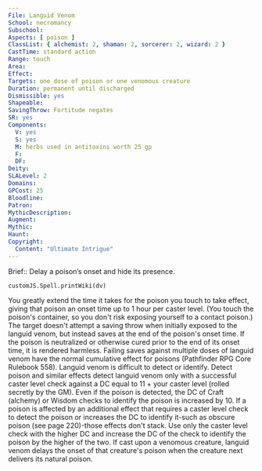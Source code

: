 ```yaml
---
File: Languid Venom
School: necromancy
Subschool: 
Aspects: [ poison ]
ClassList: { alchemist: 2, shaman: 2, sorcerer: 2, wizard: 2 }
CastTime: standard action
Range: touch
Area: 
Effect: 
Targets: one dose of poison or one venomous creature
Duration: permanent until discharged
Dismissible: yes
Shapeable: 
SavingThrow: Fortitude negates
SR: yes
Components:
  V: yes
  S: yes
  M: herbs used in antitoxins worth 25 gp
  F: 
  DF: 
Deity: 
SLALevel: 2
Domains: 
GPCost: 25
Bloodline: 
Patron: 
MythicDescription: 
Augment: 
Mythic: 
Haunt: 
Copyright:
  Content: "Ultimate Intrigue"
---
```

Brief:: Delay a poison’s onset and hide its presence.

```dataviewjs
customJS.Spell.printWiki(dv)
```

You greatly extend the time it takes for the poison you touch to take effect, giving that poison an onset time up to 1 hour per caster level. (You touch the poison's container, so you don't risk exposing yourself to a contact poison.) The target doesn't attempt a saving throw when initially exposed to the languid venom, but instead saves at the end of the poison's onset time. If the poison is neutralized or otherwise cured prior to the end of its onset time, it is rendered harmless. Failing saves against multiple doses of languid venom have the normal cumulative effect for poisons (Pathfinder RPG Core Rulebook 558).  Languid venom is difficult to detect or identify. Detect poison and similar effects detect languid venom only with a successful caster level check against a DC equal to 11 + your caster level (rolled secretly by the GM). Even if the poison is detected, the DC of Craft (alchemy) or Wisdom checks to identify the poison is increased by 10. If a poison is affected by an additional effect that requires a caster level check to detect the poison or increases the DC to identify it-such as obscure poison (see page 220)-those effects don't stack. Use only the caster level check with the higher DC and increase the DC of the check to identify the poison by the higher of the two.  If cast upon a venomous creature, languid venom delays the onset of that creature's poison when the creature next delivers its natural poison.
